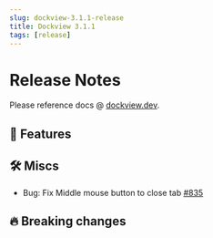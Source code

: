 ```yaml
---
slug: dockview-3.1.1-release
title: Dockview 3.1.1
tags: [release]
---
```


# Release Notes

Please reference docs @ [dockview.dev](https://dockview.dev).

## 🚀 Features

## 🛠 Miscs

- Bug: Fix Middle mouse button to close tab [#835](https://github.com/mathuo/dockview/issues/853)

## 🔥 Breaking changes

